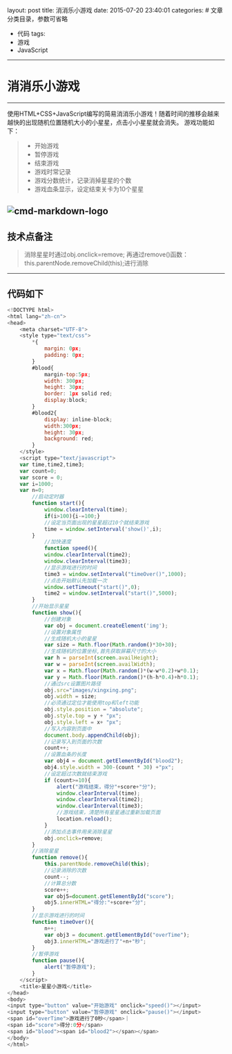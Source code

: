 layout: post
title: 消消乐小游戏
date: 2015-07-20 23:40:01
categories:   # 文章分类目录，参数可省略
- 代码
tags: 
- 游戏
- JavaScript
---
# 消消乐小游戏

------

使用HTML+CSS+JavaScript编写的简易消消乐小游戏！随着时间的推移会越来越快的出现随机位置随机大小的小星星，点击小小星星就会消失。
游戏功能如下：

> * 开始游戏
> * 暂停游戏
> * 结束游戏
> * 游戏时常记录
> * 游戏分数统计，记录消掉星星的个数
> * 游戏血条显示，设定结束关卡为10个星星


<!-- more -->


![cmd-markdown-logo](http://resoure.uiste.com/game.png)
------

## 技术点备注

> 消除星星时通过obj.onclick=remove;
再通过remove()函数：this.parentNode.removeChild(this);进行消除

------

## 代码如下


```JavaScript
<!DOCTYPE html>
<html lang="zh-cn">
<head>
	<meta charset="UTF-8">
	<style type="text/css">
		*{
			margin: 0px;
			padding: 0px;
		}
		#blood{
			margin-top:5px;
			width: 300px;
			height: 30px;
			border: 1px solid red;
			display:block;
		}
		#blood2{
			display: inline-block;
			width:300px;
			height: 30px;
			background: red;
		}
	</style>
	<script type="text/javascript">
	var time,time2,time3;
	var count=0;
	var score = 0;
	var i=1000;
	var n=0;
		//启动定时器
		function start(){
			window.clearInterval(time);
			if(i>100){i-=100;}
			//设定当页面出现的星星超过10个就结束游戏
			time = window.setInterval('show()',i);
		}
			//加快速度
			function speed(){
			window.clearInterval(time2);
			window.clearInterval(time3);
			//显示游戏进行的时间
			time3 = window.setInterval("timeOver()",1000);
			//点击开始默认先加载一次
			window.setTimeout("start()",0);
			time2 = window.setInterval("start()",5000);
		}
		//开始显示星星
		function show(){
			//创建对象
			var obj = document.createElement('img');
			//设置对象属性
			//生成随机大小的星星
			var size = Math.floor(Math.random()*30+30);
			//生成随机的位置坐标,首先获取屏幕尺寸的大小
			var h = parseInt(screen.availHeight);
			var w = parseInt(screen.availWidth);
			var x = Math.floor(Math.random()*(w-w*0.2)+w*0.1);
			var y = Math.floor(Math.random()*(h-h*0.4)+h*0.1);
			//通过src设置图片路径
			obj.src="images/xingxing.png";
			obj.width = size;
			//必须通过定位才能使用top和left功能
			obj.style.position = "absolute";
			obj.style.top = y + "px";
			obj.style.left = x+ "px";
			//写入内容到页面中
			document.body.appendChild(obj);
			//记录写入到页面的次数
			count++;
			//设置血条的长度
			var obj4 = document.getElementById("blood2");
			obj4.style.width = 300-(count * 30) +"px";
			//设定超过次数就结束游戏
			if (count>=10){
				alert("游戏结束，得分"+score+"分");
				window.clearInterval(time);
				window.clearInterval(time2);
				window.clearInterval(time3);
				//游戏结束，清楚所有星星通过重新加载页面
				location.reload();
			}
			//添加点击事件用来消除星星
			obj.onclick=remove;
		}
		//消除星星
		function remove(){
			this.parentNode.removeChild(this);
			//记录消除的次数
			count--;
			//计算总分数
			score++;
			var obj5=document.getElementById("score");
			obj5.innerHTML="得分:"+score+"分";
		}
		//显示游戏进行的时间
		function timeOver(){
			n++;
			var obj3 = document.getElementById("overTime");
			obj3.innerHTML="游戏进行了"+n+"秒";
		}
		//暂停游戏
		function pause(){
			alert("暂停游戏");
		}
	</script>
	<title>星星小游戏</title>
</head>
<body>
<input type="button" value="开始游戏" onclick="speed()"></input>
<input type="button" value="暂停游戏" onclick="pause()"></input>
<span id="overTime">游戏进行了0秒</span>｜
<span id="score">得分:0分</span>
<span id="blood"><span id="blood2"></span></span>
</body>
</html>
```


